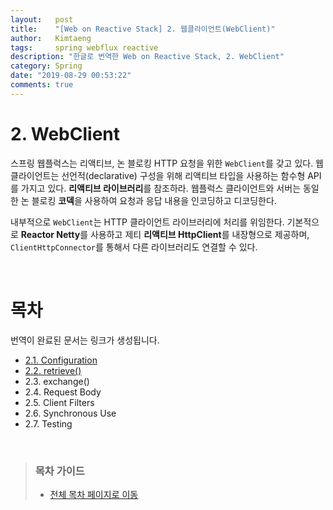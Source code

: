 ```yaml
---
layout:   post
title:    "[Web on Reactive Stack] 2. 웹클라이언트(WebClient)"
author:   Kimtaeng
tags: 	  spring webflux reactive
description: "한글로 번역한 Web on Reactive Stack, 2. WebClient"
category: Spring
date: "2019-08-29 00:53:22"
comments: true
---
```


# 2. WebClient
스프링 웹플럭스는 리액티브, 논 블로킹 HTTP 요청을 위한 `WebClient`를 갖고 있다. 웹클라이언트는 선언적(declarative) 구성을 위해
리액티브 타입을 사용하는 함수형 API를 가지고 있다. **리액티브 라이브러리**를 참조하라. 웹플럭스 클라이언트와 서버는 동일한 논 블로킹
**코덱**을 사용하여 요청과 응답 내용을 인코딩하고 디코딩한다.

내부적으로 `WebClient`는 HTTP 클라이언트 라이브러리에 처리를 위임한다. 기본적으로 **Reactor Netty**를 사용하고
제티 **리액티브 HttpClient**를 내장형으로 제공하며, `ClientHttpConnector`를 통해서 다른 라이브러리도 연결할 수 있다.

<br>

# 목차
번역이 완료된 문서는 링크가 생성됩니다.

- <a href="/post/webclient-references-configuration">2.1. Configuration</a>
- <a href="/post/webclient-references-retrieve">2.2. retrieve()</a>
- 2.3. exchange()
- 2.4. Request Body
- 2.5. Client Filters
- 2.6. Synchronous Use
- 2.7. Testing

<br>

> ### 목차 가이드
> - <a href="/post/web-on-reactive-stack">전체 목차 페이지로 이동</a>